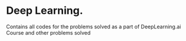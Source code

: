 # Deep Learning. 
Contains all codes for the problems solved as a part of DeepLearning.ai Course and other problems solved
